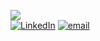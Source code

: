 ![](https://github-readme-streak-stats.herokuapp.com/?user=Rohit-Yadav-47&theme=dark&hide_border=false)<br/>
[![LinkedIn](https://img.shields.io/badge/LinkedIn-%230077B5.svg?logo=linkedin&logoColor=white)](https://linkedin.com/in/ry4) [![email](https://img.shields.io/badge/Email-D14836?logo=gmail&logoColor=white)](mailto:yrohit1805@gmail.com) 
